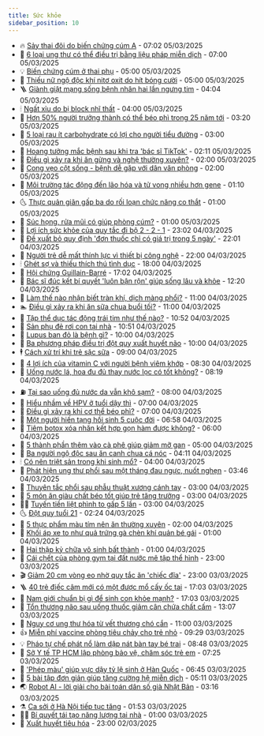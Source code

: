 ```yaml
---
title: Sức khỏe
sidebar_position: 10
---
```


<!-- vnexpress-suc-khoe:START -->
- 🔥 [Sảy thai đôi do biến chứng cúm A](https://vnexpress.net/say-thai-doi-do-bien-chung-cum-a-4856973.html) - 07:02 05/03/2025
- 🥰 [6 loại ung thư có thể điều trị bằng liệu pháp miễn dịch](https://vnexpress.net/6-loai-ung-thu-co-the-dieu-tri-bang-lieu-phap-mien-dich-4856981.html) - 07:00 05/03/2025
- 💡 [Biến chứng cúm ở thai phụ](https://vnexpress.net/bien-chung-cum-o-thai-phu-4856971.html) - 05:00 05/03/2025
- 🤗 [Thiếu nữ ngộ độc khí nitơ oxit do hít bóng cười](https://vnexpress.net/thieu-nu-ngo-doc-khi-nito-oxit-do-hit-bong-cuoi-4856767.html) - 05:00 05/03/2025
- 🪜 [Giành giật mạng sống bệnh nhân hai lần ngưng tim](https://vnexpress.net/gianh-giat-mang-song-benh-nhan-hai-lan-ngung-tim-4856982.html) - 04:04 05/03/2025
- 🕯 [Ngất xỉu do bị block nhĩ thất](https://vnexpress.net/ngat-xiu-do-bi-block-nhi-that-4856968.html) - 04:00 05/03/2025
- 🤭 [Hơn 50% người trưởng thành có thể béo phì trong 25 năm tới](https://vnexpress.net/hon-50-nguoi-truong-thanh-co-the-beo-phi-trong-25-nam-toi-4856986.html) - 03:20 05/03/2025
- 👀 [5 loại rau ít carbohydrate có lợi cho người tiểu đường](https://vnexpress.net/5-loai-rau-it-carbohydrate-co-loi-cho-nguoi-tieu-duong-4856903.html) - 03:00 05/03/2025
- 🌋 [Hoang tưởng mắc bệnh sau khi tra &#39;bác sĩ TikTok&#39;](https://vnexpress.net/hoang-tuong-mac-benh-sau-khi-tra-bac-si-tiktok-4856840.html) - 02:11 05/03/2025
- 🫶 [Điều gì xảy ra khi ăn gừng và nghệ thường xuyên?](https://vnexpress.net/dieu-gi-xay-ra-khi-an-gung-va-nghe-thuong-xuyen-4856785.html) - 02:00 05/03/2025
- 🦆 [Cong vẹo cột sống - bệnh dễ gặp với dân văn phòng](https://vnexpress.net/cong-veo-cot-song-benh-de-gap-voi-dan-van-phong-4856566.html) - 02:00 05/03/2025
- 🚀 [Môi trường tác động đến lão hóa và tử vong nhiều hơn gene](https://vnexpress.net/moi-truong-tac-dong-den-lao-hoa-va-tu-vong-nhieu-hon-gene-4856764.html) - 01:10 05/03/2025
- 🌜 [Thực quản giãn gấp ba do rối loạn chức năng co thắt](https://vnexpress.net/thuc-quan-gian-gap-ba-do-roi-loan-chuc-nang-co-that-4856882.html) - 01:00 05/03/2025
- 🧰 [Súc họng, rửa mũi có giúp phòng cúm?](https://vnexpress.net/suc-hong-rua-mui-co-giup-phong-cum-4856880.html) - 01:00 05/03/2025
- 💫 [Lợi ích sức khỏe của quy tắc đi bộ 2 - 2 - 1](https://vnexpress.net/loi-ich-suc-khoe-cua-quy-tac-di-bo-2-2-1-4856697.html) - 23:02 04/03/2025
- 🌝 [Đề xuất bỏ quy định &#39;đơn thuốc chỉ có giá trị trong 5 ngày&#39;](https://vnexpress.net/de-xuat-bo-quy-dinh-don-thuoc-chi-co-gia-tri-trong-5-ngay-4856838.html) - 22:01 04/03/2025
- 🗽 [Người trẻ dễ mất thính lực vì thiết bị công nghệ](https://vnexpress.net/nguoi-tre-de-mat-thinh-luc-vi-thiet-bi-cong-nghe-4856349.html) - 22:00 04/03/2025
- 🕯 [Ghét sợ và thiếu thích thú tình dục](https://vnexpress.net/ghet-so-va-thieu-thich-thu-tinh-duc-4850690.html) - 18:00 04/03/2025
- 🦅 [Hội chứng Guillain-Barré](https://vnexpress.net/hoi-chung-guillain-barre-4856144.html) - 17:02 04/03/2025
- 🦆 [Bác sĩ đúc kết bí quyết &#39;luôn bận rộn&#39; giúp sống lâu và khỏe](https://vnexpress.net/bac-si-duc-ket-bi-quyet-luon-ban-ron-giup-song-lau-va-khoe-4856795.html) - 12:20 04/03/2025
- 🎊 [Làm thế nào nhận biết tràn khí, dịch màng phổi?](https://vnexpress.net/lam-the-nao-nhan-biet-tran-khi-dich-mang-phoi-4856707.html) - 11:00 04/03/2025
- 🏊 [Điều gì xảy ra khi ăn sữa chua buổi tối?](https://vnexpress.net/dieu-gi-xay-ra-khi-an-sua-chua-buoi-toi-4856542.html) - 11:00 04/03/2025
- 📝 [Tập thể dục tác động trái tim như thế nào?](https://vnexpress.net/tap-the-duc-tac-dong-trai-tim-nhu-the-nao-4856648.html) - 10:52 04/03/2025
- 💯 [Sản phụ đẻ rơi con tại nhà](https://vnexpress.net/san-phu-de-roi-con-tai-nha-4856745.html) - 10:51 04/03/2025
- 🌊 [Lupus ban đỏ là bệnh gì?](https://vnexpress.net/lupus-ban-do-la-benh-gi-4856727.html) - 10:00 04/03/2025
- 🚀 [Ba phương pháp điều trị đột quỵ xuất huyết não](https://vnexpress.net/ba-phuong-phap-dieu-tri-dot-quy-xuat-huyet-nao-4856718.html) - 10:00 04/03/2025
- 🕴 [Cách xử trí khi trẻ sặc sữa](https://vnexpress.net/cach-xu-tri-khi-tre-sac-sua-4856656.html) - 09:00 04/03/2025
- 🗽 [4 lợi ích của vitamin C với người bệnh viêm khớp](https://vnexpress.net/4-loi-ich-cua-vitamin-c-voi-nguoi-benh-viem-khop-4856510.html) - 08:30 04/03/2025
- 🎡 [Uống nước lá, hoa đu đủ thay nước lọc có tốt không?](https://vnexpress.net/uong-nuoc-la-hoa-du-du-thay-nuoc-loc-co-tot-khong-4856347.html) - 08:19 04/03/2025
- ⛽️ [Tại sao uống đủ nước da vẫn khô sạm?](https://vnexpress.net/tai-sao-uong-du-nuoc-da-van-kho-sam-4856654.html) - 08:00 04/03/2025
- 🦆 [Hiểu nhầm về HPV ở tuổi dậy thì](https://vnexpress.net/hieu-nham-ve-hpv-o-tuoi-day-thi-4856638.html) - 07:00 04/03/2025
- 🤩 [Điều gì xảy ra khi cơ thể béo phì?](https://vnexpress.net/dieu-gi-xay-ra-khi-co-the-beo-phi-4856614.html) - 07:00 04/03/2025
- 🦒 [Một người hiến tạng hồi sinh 5 cuộc đời](https://vnexpress.net/hien-tang-giup-hoi-sinh-5-cuoc-doi-4856578.html) - 06:58 04/03/2025
- 💫 [Tiêm botox xóa nhăn kết hợp gọn hàm được không?](https://vnexpress.net/tiem-botox-xoa-nhan-ket-hop-gon-ham-duoc-khong-4856577.html) - 06:00 04/03/2025
- 🐘 [5 thành phần thêm vào cà phê giúp giảm mỡ gan](https://vnexpress.net/5-thanh-phan-them-vao-ca-phe-giup-giam-mo-gan-4856376.html) - 05:00 04/03/2025
- 🚀 [Ba người ngộ độc sau ăn canh chua cá nóc](https://vnexpress.net/ba-nguoi-ngo-doc-sau-an-canh-chua-ca-noc-4856533.html) - 04:11 04/03/2025
- 🕯 [Có nên triệt sản trong khi sinh mổ?](https://vnexpress.net/co-nen-triet-san-trong-khi-sinh-mo-4856487.html) - 04:00 04/03/2025
- 🦏 [Phát hiện ung thư phổi sau một tháng đau ngực, nuốt nghẹn](https://vnexpress.net/phat-hien-ung-thu-phoi-sau-mot-thang-dau-nguc-nuot-nghen-4856244.html) - 03:46 04/03/2025
- 🦄 [Thuyên tắc phổi sau phẫu thuật xương cánh tay](https://vnexpress.net/thuyen-tac-phoi-sau-phau-thuat-xuong-canh-tay-4856438.html) - 03:00 04/03/2025
- 🦒 [5 món ăn giàu chất béo tốt giúp trẻ tăng trưởng](https://vnexpress.net/5-mon-an-giau-chat-beo-tot-giup-tre-tang-truong-4856373.html) - 03:00 04/03/2025
- 👨‍🏫 [Tuyến tiền liệt phình to gấp 5 lần](https://vnexpress.net/tuyen-tien-liet-phinh-to-gap-5-lan-4856290.html) - 03:00 04/03/2025
- 🌜 [Đột quỵ tuổi 21](https://vnexpress.net/dot-quy-tuoi-21-4856360.html) - 02:24 04/03/2025
- 🚀 [5 thực phẩm màu tím nên ăn thường xuyên](https://vnexpress.net/5-thuc-pham-mau-tim-nen-an-thuong-xuyen-4856375.html) - 02:00 04/03/2025
- 💃 [Khối áp xe to như quả trứng gà chèn khí quản bé gái](https://vnexpress.net/khoi-ap-xe-to-nhu-qua-trung-ga-chen-khi-quan-be-gai-4856404.html) - 01:00 04/03/2025
- 💯 [Hai thập kỷ chữa vô sinh bất thành](https://vnexpress.net/hai-thap-ky-chua-vo-sinh-bat-thanh-4856286.html) - 01:00 04/03/2025
- 🤔 [Cái chết của phòng gym tại đất nước mê tập thể hình](https://vnexpress.net/cai-chet-cua-phong-gym-tai-dat-nuoc-me-tap-the-hinh-4856338.html) - 23:00 03/03/2025
- 🎬 [Giảm 20 cm vòng eo nhờ quy tắc ăn &#39;chiếc đĩa&#39;](https://vnexpress.net/giam-20-cm-vong-eo-nho-quy-tac-an-chiec-dia-4855965.html) - 23:00 03/03/2025
- 🪜 [40 trẻ điếc câm mới có một được mổ cấy ốc tai](https://vnexpress.net/40-tre-diec-cam-moi-co-mot-duoc-mo-cay-oc-tai-4856269.html) - 17:03 03/03/2025
- 🦣 [Nam giới chuẩn bị gì để sinh con khỏe mạnh?](https://vnexpress.net/nam-gioi-chuan-bi-gi-de-sinh-con-khoe-manh-4855775.html) - 17:03 03/03/2025
- 🧐 [Tổn thương não sau uống thuốc giảm cân chứa chất cấm](https://vnexpress.net/ton-thuong-nao-sau-uong-thuoc-giam-can-chua-chat-cam-4856268.html) - 13:07 03/03/2025
- 🤡 [Nguy cơ ung thư hóa từ vết thương chó cắn](https://vnexpress.net/nguy-co-ung-thu-hoa-tu-vet-thuong-cho-can-4856194.html) - 11:00 03/03/2025
- 👍 [Miễn phí vaccine phòng tiêu chảy cho trẻ nhỏ](https://vnexpress.net/mien-phi-vaccine-phong-tieu-chay-cho-tre-nho-4856264.html) - 09:29 03/03/2025
- 💡 [Pháo tự chế phát nổ làm dập nát bàn tay bé trai](https://vnexpress.net/phao-tu-che-phat-no-lam-dap-nat-ban-tay-be-trai-4856182.html) - 08:48 03/03/2025
- 💯 [Sở Y tế TP HCM lập phòng bảo vệ, chăm sóc trẻ em](https://vnexpress.net/so-y-te-tp-hcm-lap-phong-bao-ve-cham-soc-tre-em-4856141.html) - 07:25 03/03/2025
- 🧠 [&#39;Phép màu&#39; giúp vực dậy tỷ lệ sinh ở Hàn Quốc](https://vnexpress.net/phep-mau-giup-vuc-day-ty-le-sinh-o-han-quoc-4856153.html) - 06:45 03/03/2025
- 🎡 [5 bài tập đơn giản giúp tăng cường hệ miễn dịch](https://vnexpress.net/5-bai-tap-don-gian-giup-tang-cuong-he-mien-dich-4852210.html) - 05:11 03/03/2025
- 🌏 [Robot AI - lời giải cho bài toán dân số già Nhật Bản](https://vnexpress.net/robot-ai-loi-giai-cho-bai-toan-dan-so-gia-nhat-ban-4856043.html) - 03:16 03/03/2025
- ⚗️ [Ca sởi ở Hà Nội tiếp tục tăng](https://vnexpress.net/ca-soi-o-ha-noi-tiep-tuc-tang-4855954.html) - 01:53 03/03/2025
- 👨‍🏫 [Bí quyết tái tạo năng lượng tại nhà](https://vnexpress.net/bi-quyet-tai-tao-nang-luong-tai-nha-4855452.html) - 01:00 03/03/2025
- 🤖 [Xuất huyết tiêu hóa](https://vnexpress.net/xuat-huyet-tieu-hoa-4854406.html) - 23:00 02/03/2025<!-- vnexpress-suc-khoe:END -->
